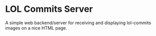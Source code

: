 LOL Commits Server
==============

A simple web backend/server for receiving and displaying lol-commits images on a nice HTML page.

